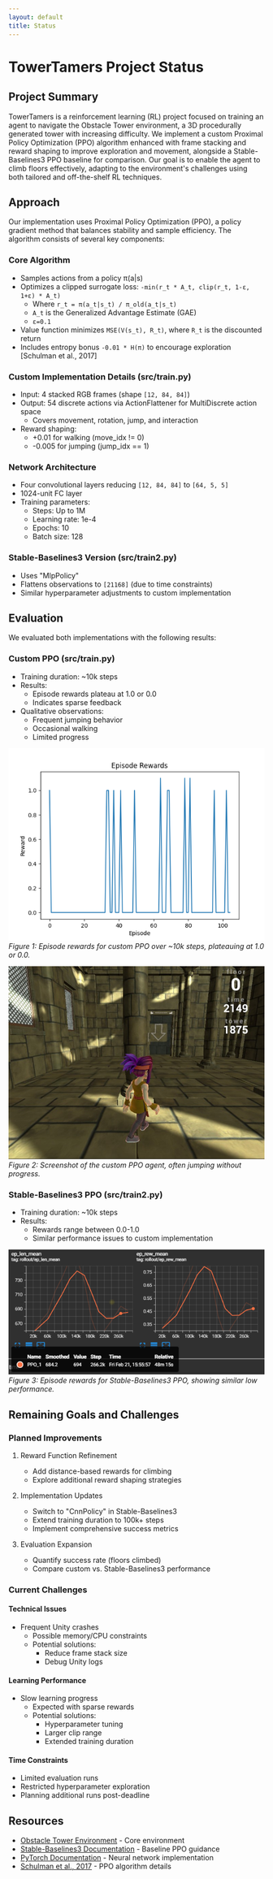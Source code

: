 ```yaml
---
layout: default
title: Status
---
```


# TowerTamers Project Status

## Project Summary

TowerTamers is a reinforcement learning (RL) project focused on training an agent to navigate the Obstacle Tower environment, a 3D procedurally generated tower with increasing difficulty. We implement a custom Proximal Policy Optimization (PPO) algorithm enhanced with frame stacking and reward shaping to improve exploration and movement, alongside a Stable-Baselines3 PPO baseline for comparison. Our goal is to enable the agent to climb floors effectively, adapting to the environment's challenges using both tailored and off-the-shelf RL techniques.

## Approach

Our implementation uses Proximal Policy Optimization (PPO), a policy gradient method that balances stability and sample efficiency. The algorithm consists of several key components:

### Core Algorithm
* Samples actions from a policy π(a|s)
* Optimizes a clipped surrogate loss: `-min(r_t * A_t, clip(r_t, 1-ε, 1+ε) * A_t)`
  * Where `r_t = π(a_t|s_t) / π_old(a_t|s_t)`
  * `A_t` is the Generalized Advantage Estimate (GAE)
  * `ε=0.1`
* Value function minimizes `MSE(V(s_t), R_t)`, where `R_t` is the discounted return
* Includes entropy bonus `-0.01 * H(π)` to encourage exploration [Schulman et al., 2017]

### Custom Implementation Details (src/train.py)
* Input: 4 stacked RGB frames (shape `[12, 84, 84]`)
* Output: 54 discrete actions via ActionFlattener for MultiDiscrete action space
  * Covers movement, rotation, jump, and interaction
* Reward shaping:
  * +0.01 for walking (move_idx != 0)
  * -0.005 for jumping (jump_idx == 1)

### Network Architecture
* Four convolutional layers reducing `[12, 84, 84]` to `[64, 5, 5]`
* 1024-unit FC layer
* Training parameters:
  * Steps: Up to 1M
  * Learning rate: 1e-4
  * Epochs: 10
  * Batch size: 128

### Stable-Baselines3 Version (src/train2.py)
* Uses "MlpPolicy"
* Flattens observations to `[21168]` (due to time constraints)
* Similar hyperparameter adjustments to custom implementation

## Evaluation

We evaluated both implementations with the following results:

### Custom PPO (src/train.py)
* Training duration: ~10k steps
* Results:
  * Episode rewards plateau at 1.0 or 0.0
  * Indicates sparse feedback
* Qualitative observations:
  * Frequent jumping behavior
  * Occasional walking
  * Limited progress

![Custom PPO Rewards](rewards.png)
*Figure 1: Episode rewards for custom PPO over ~10k steps, plateauing at 1.0 or 0.0.*

![Agent Behavior](screenshot.jpg)
*Figure 2: Screenshot of the custom PPO agent, often jumping without progress.*

### Stable-Baselines3 PPO (src/train2.py)
* Training duration: ~10k steps
* Results:
  * Rewards range between 0.0-1.0
  * Similar performance issues to custom implementation

![Stable-Baselines3 Rewards](sb3_rewards.png)
*Figure 3: Episode rewards for Stable-Baselines3 PPO, showing similar low performance.*

## Remaining Goals and Challenges

### Planned Improvements
1. Reward Function Refinement
   * Add distance-based rewards for climbing
   * Explore additional reward shaping strategies

2. Implementation Updates
   * Switch to "CnnPolicy" in Stable-Baselines3
   * Extend training duration to 100k+ steps
   * Implement comprehensive success metrics

3. Evaluation Expansion
   * Quantify success rate (floors climbed)
   * Compare custom vs. Stable-Baselines3 performance

### Current Challenges

#### Technical Issues
* Frequent Unity crashes
  * Possible memory/CPU constraints
  * Potential solutions:
    * Reduce frame stack size
    * Debug Unity logs

#### Learning Performance
* Slow learning progress
  * Expected with sparse rewards
  * Potential solutions:
    * Hyperparameter tuning
    * Larger clip range
    * Extended training duration

#### Time Constraints
* Limited evaluation runs
* Restricted hyperparameter exploration
* Planning additional runs post-deadline

## Resources

* [Obstacle Tower Environment](https://github.com/Unity-Technologies/obstacle-tower-env) - Core environment
* [Stable-Baselines3 Documentation](https://stable-baselines3.readthedocs.io/) - Baseline PPO guidance
* [PyTorch Documentation](https://pytorch.org/docs/stable/index.html) - Neural network implementation
* [Schulman et al., 2017](https://arxiv.org/abs/1707.06347) - PPO algorithm details
